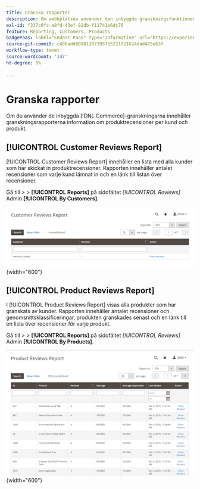 ```yaml
---
title: Granska rapporter
description: Om webbplatsen använder den inbyggda granskningsfunktionen ger granskningsrapporter information om produktrecensioner per kund och produkt.
exl-id: f337c0fc-a8fd-43ef-82db-f11741e6dc76
feature: Reporting, Customers, Products
badgePaas: label="Endast PaaS" type="Informative" url="https://experienceleague.adobe.com/en/docs/commerce/user-guides/product-solutions" tooltip="Gäller endast Adobe Commerce i molnprojekt (Adobe-hanterad PaaS-infrastruktur) och lokala projekt."
source-git-commit: c406add80981387305755221f21624dad475e63f
workflow-type: tm+mt
source-wordcount: '147'
ht-degree: 0%

---
```


# Granska rapporter

Om du använder de inbyggda [!DNL Commerce]-granskningarna innehåller granskningsrapporterna information om produktrecensioner per kund och produkt.

## [!UICONTROL Customer Reviews Report]

[!UICONTROL Customer Reviews Report] innehåller en lista med alla kunder som har skickat in produktrecensioner. Rapporten innehåller antalet recensioner som varje kund lämnat in och en länk till listan över recensioner.

Gå till _>_ > **[!UICONTROL Reports]** på sidofältet _[!UICONTROL Reviews]_&#x200B;Admin **[!UICONTROL By Customers]**.

![Granskningsrapport från kunder](./assets/customer-reviews.png){width="600"}

## [!UICONTROL Product Reviews Report]

I [!UICONTROL Product Reviews Report] visas alla produkter som har granskats av kunder. Rapporten innehåller antalet recensioner och genomsnittsklassificeringar, produkten granskades senast och en länk till en lista över recensioner för varje produkt.

Gå till _>_ > **[!UICONTROL Reports]** på sidofältet _[!UICONTROL Reviews]_&#x200B;Admin **[!UICONTROL By Products]**.

![Granskningsrapport per produkt](./assets/product-reviews.png){width="600"}
